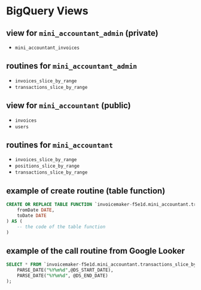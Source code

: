 # BigQuery Views

## view for `mini_accountant_admin` (private)

- `mini_accountant_invoices`

## routines for `mini_accountant_admin`

- `invoices_slice_by_range`
- `transactions_slice_by_range`

## view for `mini_accountant` (public)

- `invoices`
- `users`

## routines for `mini_accountant`

- `invoices_slice_by_range`
- `positions_slice_by_range`
- `transactions_slice_by_range`

## example of create routine (table function)

```sql
CREATE OR REPLACE TABLE FUNCTION `invoicemaker-f5e1d.mini_accountant.transactions_slice_by_range`(
    fromDate DATE, 
    toDate DATE
) AS (
    -- the code of the table function
)
```

## example of the call routine from Google Looker

```sql
SELECT * FROM `invoicemaker-f5e1d.mini_accountant.transactions_slice_by_range`(
    PARSE_DATE("%Y%m%d",@DS_START_DATE), 
    PARSE_DATE("%Y%m%d", @DS_END_DATE)
);
```
